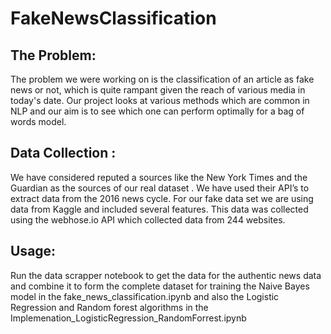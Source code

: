 # FakeNewsClassification
## The Problem:
The problem we were working on is the classification of an article as fake news or not, which is quite rampant given the reach of various media in today's date. Our project looks at various methods which are common in NLP and our aim is to see which one can perform optimally for a bag of words model.
## Data Collection :
We have considered reputed a sources like the New York Times  and the Guardian as the sources of our real dataset . We have used their API’s to extract data from the 2016 news cycle.
For our fake data set we are using data from Kaggle and included several features. This data was collected using the webhose.io API which collected data from 244 websites.

## Usage:
Run the data scrapper notebook to get the data for the authentic news data and combine it to form the complete dataset for training the Naive Bayes model in the fake_news_classification.ipynb and also the Logistic Regression and Random forest algorithms in the Implemenation_LogisticRegression_RandomForrest.ipynb
